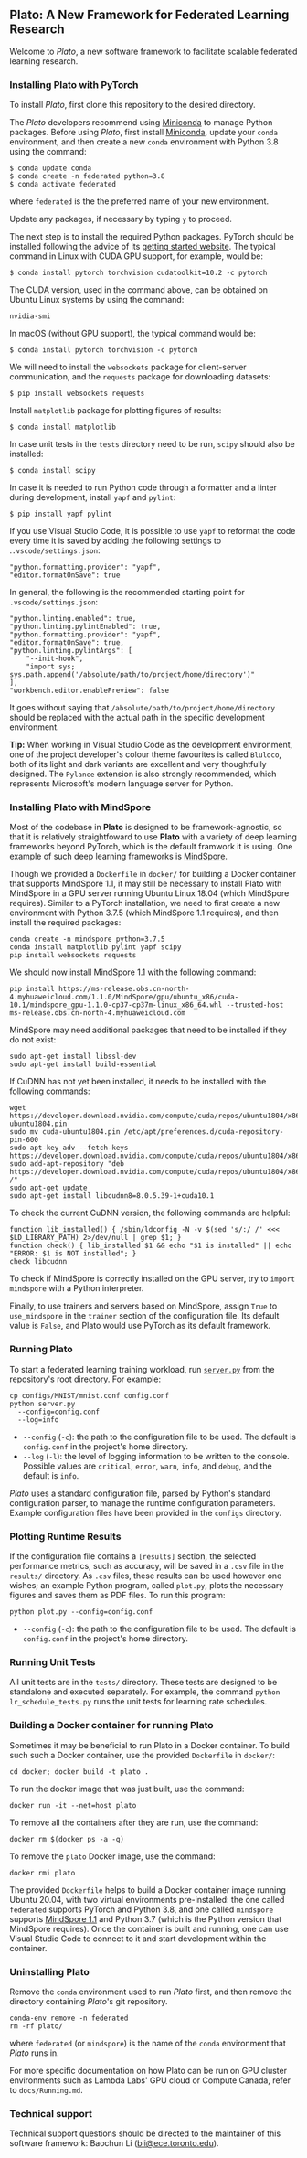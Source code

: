 ## Plato: A New Framework for Federated Learning Research

Welcome to *Plato*, a new software framework to facilitate scalable federated learning research.

### Installing Plato with PyTorch

To install *Plato*, first clone this repository to the desired directory.

The *Plato* developers recommend using [Miniconda](https://docs.conda.io/en/latest/miniconda.html) to manage Python packages. Before using *Plato*, first install [Miniconda](https://docs.conda.io/en/latest/miniconda.html), update your `conda` environment, and then create a new `conda` environment with Python 3.8 using the command:

```shell
$ conda update conda
$ conda create -n federated python=3.8
$ conda activate federated
```

where `federated` is the the preferred name of your new environment.

Update any packages, if necessary by typing `y` to proceed.

The next step is to install the required Python packages. PyTorch should be installed following the advice of its [getting started website](https://pytorch.org/get-started/locally/). The typical command in Linux with CUDA GPU support, for example, would be:

```shell
$ conda install pytorch torchvision cudatoolkit=10.2 -c pytorch
```

The CUDA version, used in the command above, can be obtained on Ubuntu Linux systems by using the command:

```shell
nvidia-smi
```

In macOS (without GPU support), the typical command would be:

```shell
$ conda install pytorch torchvision -c pytorch
```

We will need to install the `websockets` package for client-server communication, and the `requests` package for downloading datasets:

```shell
$ pip install websockets requests
```

Install `matplotlib` package for plotting figures of results:

```shell
$ conda install matplotlib
```

In case unit tests in the `tests` directory need to be run, `scipy` should also be installed:

```shell
$ conda install scipy
```

In case it is needed to run Python code through a formatter and a linter during development, install `yapf` and `pylint`:

```shell
$ pip install yapf pylint
```

If you use Visual Studio Code, it is possible to use `yapf` to reformat the code every time it is saved by adding the following settings to .`.vscode/settings.json`:

```
"python.formatting.provider": "yapf", 
"editor.formatOnSave": true
```

In general, the following is the recommended starting point for `.vscode/settings.json`:

```
"python.linting.enabled": true,
"python.linting.pylintEnabled": true,
"python.formatting.provider": "yapf", 
"editor.formatOnSave": true,
"python.linting.pylintArgs": [
    "--init-hook",
    "import sys; sys.path.append('/absolute/path/to/project/home/directory')"
],
"workbench.editor.enablePreview": false
```

It goes without saying that `/absolute/path/to/project/home/directory` should be replaced with the actual path in the specific development environment.

**Tip:** When working in Visual Studio Code as the development environment, one of the project developer's colour theme favourites is called `Bluloco`, both of its light and dark variants are excellent and very thoughtfully designed. The `Pylance` extension is also strongly recommended, which represents Microsoft's modern language server for Python.

### Installing Plato with MindSpore

Most of the codebase in **Plato** is designed to be framework-agnostic, so that it is relatively straightfoward to use **Plato** with a variety of deep learning frameworks beyond PyTorch, which is the default framwork it is using. One example of such deep learning frameworks is [MindSpore](https://www.mindspore.cn).

Though we provided a `Dockerfile` in `docker/` for building a Docker container that supports MindSpore 1.1, it may still be necessary to install Plato with MindSpore in a GPU server running Ubuntu Linux 18.04 (which MindSpore requires). Similar to a PyTorch installation, we need to first create a new environment with Python 3.7.5 (which MindSpore 1.1 requires), and then install the required packages:

```shell
conda create -n mindspore python=3.7.5
conda install matplotlib pylint yapf scipy
pip install websockets requests
```

We should now install MindSpore 1.1 with the following command:
```shell
pip install https://ms-release.obs.cn-north-4.myhuaweicloud.com/1.1.0/MindSpore/gpu/ubuntu_x86/cuda-10.1/mindspore_gpu-1.1.0-cp37-cp37m-linux_x86_64.whl --trusted-host ms-release.obs.cn-north-4.myhuaweicloud.com
```

MindSpore may need additional packages that need to be installed if they do not exist:

```shell
sudo apt-get install libssl-dev
sudo apt-get install build-essential
```

If CuDNN has not yet been installed, it needs to be installed with the following commands:

```shell
wget https://developer.download.nvidia.com/compute/cuda/repos/ubuntu1804/x86_64/cuda-ubuntu1804.pin
sudo mv cuda-ubuntu1804.pin /etc/apt/preferences.d/cuda-repository-pin-600
sudo apt-key adv --fetch-keys https://developer.download.nvidia.com/compute/cuda/repos/ubuntu1804/x86_64/7fa2af80.pub
sudo add-apt-repository "deb https://developer.download.nvidia.com/compute/cuda/repos/ubuntu1804/x86_64/ /"
sudo apt-get update
sudo apt-get install libcudnn8=8.0.5.39-1+cuda10.1
```

To check the current CuDNN version, the following commands are helpful:

```shell
function lib_installed() { /sbin/ldconfig -N -v $(sed 's/:/ /' <<< $LD_LIBRARY_PATH) 2>/dev/null | grep $1; }
function check() { lib_installed $1 && echo "$1 is installed" || echo "ERROR: $1 is NOT installed"; }
check libcudnn
```

To check if MindSpore is correctly installed on the GPU server, try to `import mindspore` with a Python interpreter.

Finally, to use trainers and servers based on MindSpore, assign `True` to `use_mindspore` in the `trainer` section of the configuration file. Its default value is `False`, and Plato would use PyTorch as its default framework.

### Running Plato

To start a federated learning training workload, run [`server.py`](server.py) from the repository's root directory. For example:

```shell
cp configs/MNIST/mnist.conf config.conf
python server.py
  --config=config.conf
  --log=info
```

* `--config` (`-c`): the path to the configuration file to be used. The default is `config.conf` in the project's home directory.
* `--log` (`-l`): the level of logging information to be written to the console. Possible values are `critical`, `error`, `warn`, `info`, and `debug`, and the default is `info`.

*Plato* uses a standard configuration file, parsed by Python's standard configuration parser, to manage the runtime configuration parameters. Example configuration files have been provided in the `configs` directory.

### Plotting Runtime Results

If the configuration file contains a `[results]` section, the selected performance metrics, such as accuracy, will be saved in a `.csv` file in the `results/` directory. As `.csv` files, these results can be used however one wishes; an example Python program, called `plot.py`, plots the necessary figures and saves them as PDF files. To run this program:

```shell
python plot.py --config=config.conf
```

* `--config` (`-c`): the path to the configuration file to be used. The default is `config.conf` in the project's home directory.

### Running Unit Tests

All unit tests are in the `tests/` directory. These tests are designed to be standalone and executed separately. For example, the command `python lr_schedule_tests.py` runs the unit tests for learning rate schedules.

### Building a Docker container for running Plato

Sometimes it may be beneficial to run Plato in a Docker container. To build such such a Docker container, use the provided `Dockerfile` in `docker/`:

```shell
cd docker; docker build -t plato .
```

To run the docker image that was just built, use the command:

```shell
docker run -it --net=host plato
```

To remove all the containers after they are run, use the command:

```shell
docker rm $(docker ps -a -q)
```

To remove the `plato` Docker image, use the command:

```shell
docker rmi plato
```

The provided `Dockerfile` helps to build a Docker container image running Ubuntu 20.04, with two virtual environments pre-installed: the one called `federated` supports PyTorch and Python 3.8, and one called `mindspore` supports [MindSpore 1.1](https://github.com/mindspore-ai/mindspore) and Python 3.7 (which is the Python version that MindSpore requires). Once the container is built and running, one can use Visual Studio Code to connect to it and start development within the container.

### Uninstalling Plato

Remove the `conda` environment used to run *Plato* first, and then remove the directory containing *Plato*'s git repository.

```shell
conda-env remove -n federated
rm -rf plato/
```

where `federated` (or `mindspore`) is the name of the `conda` environment that *Plato* runs in.

For more specific documentation on how Plato can be run on GPU cluster environments such as Lambda Labs' GPU cloud or Compute Canada, refer to `docs/Running.md`.

### Technical support

Technical support questions should be directed to the maintainer of this software framework: Baochun Li (bli@ece.toronto.edu).
